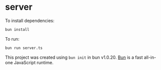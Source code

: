 # server

To install dependencies:

```bash
bun install
```

To run:

```bash
bun run server.ts
```

This project was created using `bun init` in bun v1.0.20. [Bun](https://bun.sh) is a fast all-in-one JavaScript runtime.
